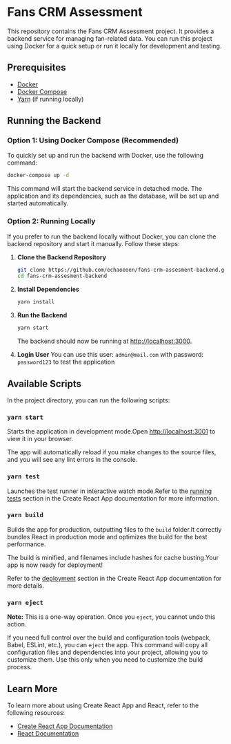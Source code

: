 
# Fans CRM Assessment

This repository contains the Fans CRM Assessment project. It provides a backend service for managing fan-related data. You can run this project using Docker for a quick setup or run it locally for development and testing.

## Prerequisites

- [Docker](https://docs.docker.com/get-docker/)
- [Docker Compose](https://docs.docker.com/compose/install/)
- [Yarn](https://yarnpkg.com/) (if running locally)

## Running the Backend

### Option 1: Using Docker Compose (Recommended)

To quickly set up and run the backend with Docker, use the following command:

```bash
docker-compose up -d
```

This command will start the backend service in detached mode. The application and its dependencies, such as the database, will be set up and started automatically. 

### Option 2: Running Locally

If you prefer to run the backend locally without Docker, you can clone the backend repository and start it manually. Follow these steps:

1. **Clone the Backend Repository**

   ```bash
   git clone https://github.com/echaoeoen/fans-crm-assesment-backend.git
   cd fans-crm-assesment-backend
   ```

2. **Install Dependencies**

   ```bash
   yarn install
   ```

3. **Run the Backend**

   ```bash
   yarn start
   ```

   The backend should now be running at [http://localhost:3000](http://localhost:3000).

4. **Login User**
   You can use this user: `admin@mail.com` with password: `password123` to test the application

## Available Scripts

In the project directory, you can run the following scripts:

### `yarn start`

Starts the application in development mode.Open [http://localhost:3001](http://localhost:3001) to view it in your browser.

The app will automatically reload if you make changes to the source files, and you will see any lint errors in the console.

### `yarn test`

Launches the test runner in interactive watch mode.Refer to the [running tests](https://facebook.github.io/create-react-app/docs/running-tests) section in the Create React App documentation for more information.

### `yarn build`

Builds the app for production, outputting files to the `build` folder.It correctly bundles React in production mode and optimizes the build for the best performance.

The build is minified, and filenames include hashes for cache busting.Your app is now ready for deployment!

Refer to the [deployment](https://facebook.github.io/create-react-app/docs/deployment) section in the Create React App documentation for more details.

### `yarn eject`

**Note:** This is a one-way operation. Once you `eject`, you cannot undo this action.

If you need full control over the build and configuration tools (webpack, Babel, ESLint, etc.), you can `eject` the app. This command will copy all configuration files and dependencies into your project, allowing you to customize them. Use this only when you need to customize the build process.

## Learn More

To learn more about using Create React App and React, refer to the following resources:

- [Create React App Documentation](https://facebook.github.io/create-react-app/docs/getting-started)
- [React Documentation](https://reactjs.org/)

